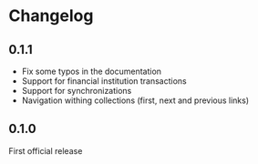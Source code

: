# Changelog

## 0.1.1

* Fix some typos in the documentation
* Support for financial institution transactions
* Support for synchronizations
* Navigation withing collections (first, next and previous links)

## 0.1.0

First official release